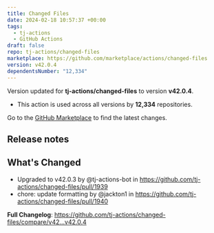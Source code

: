```yaml
---
title: Changed Files
date: 2024-02-18 10:57:37 +00:00
tags:
  - tj-actions
  - GitHub Actions
draft: false
repo: tj-actions/changed-files
marketplace: https://github.com/marketplace/actions/changed-files
version: v42.0.4
dependentsNumber: "12,334"
---
```



Version updated for **tj-actions/changed-files** to version **v42.0.4**.
- This action is used across all versions by **12,334** repositories.

Go to the [GitHub Marketplace](https://github.com/marketplace/actions/changed-files) to find the latest changes.

## Release notes

## What's Changed
* Upgraded to v42.0.3 by @tj-actions-bot in https://github.com/tj-actions/changed-files/pull/1939
* chore: update formatting by @jackton1 in https://github.com/tj-actions/changed-files/pull/1940


**Full Changelog**: https://github.com/tj-actions/changed-files/compare/v42...v42.0.4
